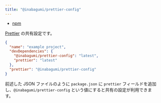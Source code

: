 ```yaml
---
title: "@inabagumi/prettier-config"
---
```


- [npm](https://www.npmjs.com/package/@inabagumi/prettier-config)

[Prettier](https://prettier.io/) の共有設定です。

```json
{
  "name": "example project",
  "devDependencies": {
    "@inabagumi/prettier-config": "latest",
    "prettier": "latest"
  },
  "prettier": "@inabagumi/prettier-config"
}
```

前述した JSON ファイルのように `package.json` に `prettier` フィールドを追加し、`@inabagumi/prettier-config` という値にすると共有の設定が利用できます。